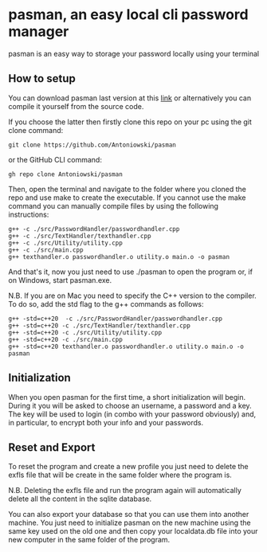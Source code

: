 # pasman, an easy local cli password manager

pasman is an easy way to storage your password locally using your terminal

## How to setup

You can download pasman last version at this [link](https://github.com/Antoniowski/pasman/releases) or alternatively you can compile it yourself from the source code.

If you choose the latter then firstly clone this repo on your pc using the git clone command:

```
git clone https://github.com/Antoniowski/pasman
```

or the GitHub CLI command:

```
gh repo clone Antoniowski/pasman
```

Then, open the terminal and navigate to the folder where you cloned the repo and use make to create the executable.
If you cannot use the make command you can manually compile files by using the following instructions:
```
g++ -c ./src/PasswordHandler/passwordhandler.cpp
g++ -c ./src/TextHandler/texthandler.cpp
g++ -c ./src/Utility/utility.cpp
g++ -c ./src/main.cpp
g++ texthandler.o passwordhandler.o utility.o main.o -o pasman
```
And that's it, now you just need to use ./pasman to open the program or, if on Windows, start pasman.exe.

N.B. If you are on Mac you need to specify the C++ version to the compiler. To do so, add the std flag to the g++
commands as follows:

```
g++ -std=c++20  -c ./src/PasswordHandler/passwordhandler.cpp
g++ -std=c++20 -c ./src/TextHandler/texthandler.cpp
g++ -std=c++20 -c ./src/Utility/utility.cpp
g++ -std=c++20 -c ./src/main.cpp
g++ -std=c++20 texthandler.o passwordhandler.o utility.o main.o -o pasman
```

## Initialization

When you open pasman for the first time, a short initialization will begin.
During it you will be asked to choose an username, a password and a key. The key will be used to login (in combo with your password obviously) and, in particular, to encrypt both your info and your passwords.

## Reset and Export

To reset the program and create a new profile you just need to delete the exfls file that will be create in the same folder where the program is.

N.B. Deleting the exfls file and run the program again will automatically delete all the content in the sqlite database.

You can also export your database so that you can use them into another machine. You just need to initialize pasman on the new machine using the same key used on the old one and then 
copy your localdata.db file into your new computer in the same folder of the program.

